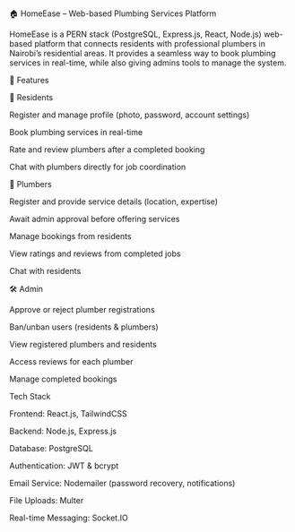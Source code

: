 🏠 HomeEase – Web-based Plumbing Services Platform

HomeEase is a PERN stack (PostgreSQL, Express.js, React, Node.js) web-based platform
that connects residents with professional plumbers in Nairobi’s residential areas.
It provides a seamless way to book plumbing services in real-time, while also 
giving admins tools to manage the system.

🚀 Features

👤 Residents

Register and manage profile (photo, password, account settings)

Book plumbing services in real-time

Rate and review plumbers after a completed booking

Chat with plumbers directly for job coordination

🔧 Plumbers

Register and provide service details (location, expertise)

Await admin approval before offering services

Manage bookings from residents

View ratings and reviews from completed jobs

Chat with residents

🛠️ Admin

Approve or reject plumber registrations

Ban/unban users (residents & plumbers)

View registered plumbers and residents

Access reviews for each plumber

Manage completed bookings

Tech Stack

Frontend: React.js, TailwindCSS

Backend: Node.js, Express.js

Database: PostgreSQL

Authentication: JWT & bcrypt

Email Service: Nodemailer (password recovery, notifications)

File Uploads: Multer 

Real-time Messaging: Socket.IO
